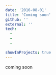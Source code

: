 ```yaml
---
date: '2016-08-01'
title: 'Coming soon'
github: ''
external: ''
tech:
  - 
  - 
  - 

showInProjects: true
---
```


coming soon
